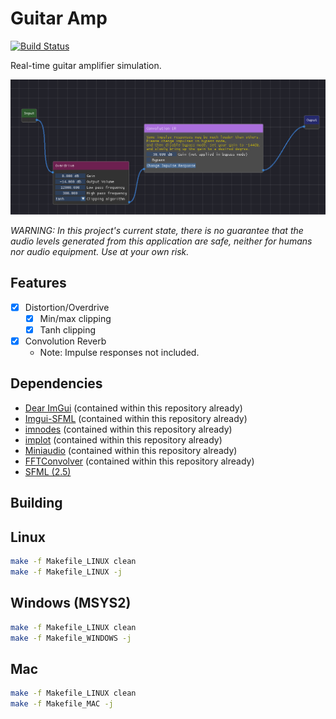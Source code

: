 # Guitar Amp

[![Build Status](https://travis-ci.com/nsdrozario/guitar-amp.svg?branch=main)](https://travis-ci.com/nsdrozario/guitar-amp)

Real-time guitar amplifier simulation.

![Screenshot of the app](img/screenshot.png)

*WARNING: In this project's current state, there is no guarantee that the audio levels generated from this application are safe, neither for humans nor audio equipment. Use at your own risk.*

## Features

- [x] Distortion/Overdrive
  - [x] Min/max clipping
  - [x] Tanh clipping
- [x] Convolution Reverb
  - Note: Impulse responses not included.
## Dependencies

- [Dear ImGui](https://github.com/ocornut/imgui) (contained within this repository already)
- [Imgui-SFML](https://github.com/eliasdaler/imgui-sfml) (contained within this repository already)
- [imnodes](https://github.com/Nelarius/imnodes) (contained within this repository already)
- [implot](https://github.com/epezent/implot) (contained within this repository already)
- [Miniaudio](https://github.com/mackron/miniaudio) (contained within this repository already)
- [FFTConvolver](https://github.com/HiFi-LoFi/FFTConvolver) (contained within this repository already)
- [SFML (2.5)](https://github.com/SFML/SFML)

## Building

## Linux

```bash
make -f Makefile_LINUX clean
make -f Makefile_LINUX -j
```

## Windows (MSYS2)

```bash
make -f Makefile_LINUX clean
make -f Makefile_WINDOWS -j
```

## Mac

```bash
make -f Makefile_LINUX clean
make -f Makefile_MAC -j
```


